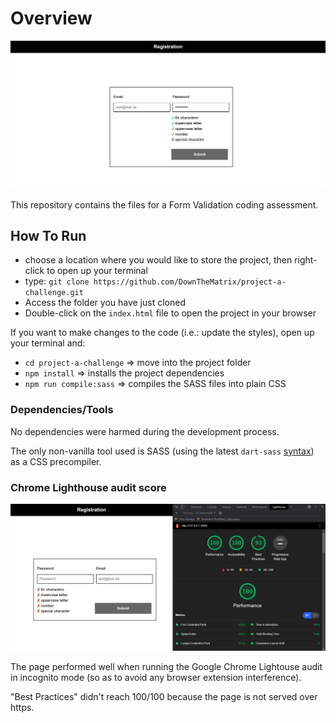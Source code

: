 # Overview

![Screenshot](https://raw.githubusercontent.com/DownTheMatrix/form-validation-challenge/master/screenshot.png?token=AH6QICUJ7EHDEBMETHKPRILBPFPOQ)

This repository contains the files for a Form Validation coding assessment.
## How To Run

+ choose a location where you would like to store the project, then right-click to open up your terminal
+ type: `git clone https://github.com/DownTheMatrix/project-a-challenge.git`
+ Access the folder you have just cloned
+ Double-click on the `index.html` file to open the project in your browser

If you want to make changes to the code (i.e.: update the styles), open up your terminal and:

+ `cd project-a-challenge` => move into the project folder
+ `npm install` => installs the project dependencies
+ `npm run compile:sass` => compiles the SASS files into plain CSS
### Dependencies/Tools

No dependencies were harmed during the development process. 

The only non-vanilla tool used is SASS (using the latest `dart-sass` [syntax](https://sass-lang.com/dart-sass)) as a CSS precompiler.
### Chrome Lighthouse audit score

![Lighthouse Audit](https://raw.githubusercontent.com/DownTheMatrix/form-validation-challenge/master/lighthouse-audit.png?token=AH6QICRDHY45OY2L5S4G4TDBPFPQU)

The page performed well when running the Google Chrome Lightouse audit in incognito mode (so as to avoid any browser extension interference). 

"Best Practices" didn't reach 100/100 because the page is not served over https.
